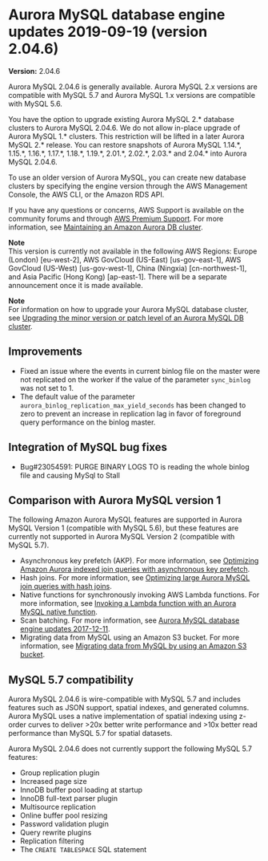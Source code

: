 # Aurora MySQL database engine updates 2019\-09\-19 \(version 2\.04\.6\)<a name="AuroraMySQL.Updates.2046"></a>

**Version:** 2\.04\.6

Aurora MySQL 2\.04\.6 is generally available\. Aurora MySQL 2\.x versions are compatible with MySQL 5\.7 and Aurora MySQL 1\.x versions are compatible with MySQL 5\.6\.

 You have the option to upgrade existing Aurora MySQL 2\.\* database clusters to Aurora MySQL 2\.04\.6\. We do not allow in\-place upgrade of Aurora MySQL 1\.\* clusters\. This restriction will be lifted in a later Aurora MySQL 2\.\* release\. You can restore snapshots of Aurora MySQL 1\.14\.\*, 1\.15\.\*, 1\.16\.\*, 1\.17\.\*, 1\.18\.\*, 1\.19\.\*, 2\.01\.\*, 2\.02\.\*, 2\.03\.\* and 2\.04\.\* into Aurora MySQL 2\.04\.6\. 

 To use an older version of Aurora MySQL, you can create new database clusters by specifying the engine version through the AWS Management Console, the AWS CLI, or the Amazon RDS API\. 

If you have any questions or concerns, AWS Support is available on the community forums and through [AWS Premium Support](http://aws.amazon.com/support)\. For more information, see [Maintaining an Amazon Aurora DB cluster](USER_UpgradeDBInstance.Maintenance.md)\.

**Note**  
 This version is currently not available in the following AWS Regions: Europe \(London\) \[eu\-west\-2\], AWS GovCloud \(US\-East\) \[us\-gov\-east\-1\], AWS GovCloud \(US\-West\) \[us\-gov\-west\-1\], China \(Ningxia\) \[cn\-northwest\-1\], and Asia Pacific \(Hong Kong\) \[ap\-east\-1\]\. There will be a separate announcement once it is made available\. 

**Note**  
For information on how to upgrade your Aurora MySQL database cluster, see [Upgrading the minor version or patch level of an Aurora MySQL DB cluster](AuroraMySQL.Updates.Patching.md)\.

## Improvements<a name="AuroraMySQL.Updates.2046.Improvements"></a>
+  Fixed an issue where the events in current binlog file on the master were not replicated on the worker if the value of the parameter `sync_binlog` was not set to 1\. 
+  The default value of the parameter `aurora_binlog_replication_max_yield_seconds` has been changed to zero to prevent an increase in replication lag in favor of foreground query performance on the binlog master\. 

## Integration of MySQL bug fixes<a name="AuroraMySQL.Updates.2046.BugFixes"></a>
+  Bug\#23054591: PURGE BINARY LOGS TO is reading the whole binlog file and causing MySql to Stall 

## Comparison with Aurora MySQL version 1<a name="AuroraMySQL.Updates.2046.Compare56"></a>

The following Amazon Aurora MySQL features are supported in Aurora MySQL Version 1 \(compatible with MySQL 5\.6\), but these features are currently not supported in Aurora MySQL Version 2 \(compatible with MySQL 5\.7\)\.
+ Asynchronous key prefetch \(AKP\)\. For more information, see [Optimizing Amazon Aurora indexed join queries with asynchronous key prefetch](AuroraMySQL.BestPractices.md#Aurora.BestPractices.AKP)\.
+ Hash joins\. For more information, see [Optimizing large Aurora MySQL join queries with hash joins](AuroraMySQL.BestPractices.md#Aurora.BestPractices.HashJoin)\.
+ Native functions for synchronously invoking AWS Lambda functions\. For more information, see [Invoking a Lambda function with an Aurora MySQL native function](AuroraMySQL.Integrating.Lambda.md#AuroraMySQL.Integrating.NativeLambda)\.
+ Scan batching\. For more information, see [Aurora MySQL database engine updates 2017\-12\-11](AuroraMySQL.Updates.20171211.md)\.
+ Migrating data from MySQL using an Amazon S3 bucket\. For more information, see [Migrating data from MySQL by using an Amazon S3 bucket](AuroraMySQL.Migrating.ExtMySQL.md#AuroraMySQL.Migrating.ExtMySQL.S3)\.

## MySQL 5\.7 compatibility<a name="AuroraMySQL.Updates.2046.Compatibility"></a>

Aurora MySQL 2\.04\.6 is wire\-compatible with MySQL 5\.7 and includes features such as JSON support, spatial indexes, and generated columns\. Aurora MySQL uses a native implementation of spatial indexing using z\-order curves to deliver >20x better write performance and >10x better read performance than MySQL 5\.7 for spatial datasets\.

Aurora MySQL 2\.04\.6 does not currently support the following MySQL 5\.7 features:
+ Group replication plugin
+ Increased page size
+ InnoDB buffer pool loading at startup
+ InnoDB full\-text parser plugin
+ Multisource replication
+ Online buffer pool resizing
+ Password validation plugin
+ Query rewrite plugins
+ Replication filtering
+ The `CREATE TABLESPACE` SQL statement